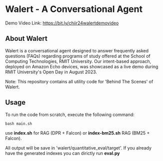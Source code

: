 # Walert - A Conversational Agent
Demo Video Link: https://bit.ly/chiir24walertdemovideo

## About Walert
Walert is a conversational agent designed to answer frequently asked questions (FAQs) regarding programs of study offered at the School of Computing Technologies, RMIT University. Our intent-based approach, deployed on Amazon Echo devices, was showcased as a live demo during RMIT University's Open Day in August 2023.


Note: This repository contains all utility code for 'Behind The Scenes' of Walert.

## Usage

To run the code from scratch, execute the following command:

```
bash main.sh
```

use **index.sh**  for  RAG (DPR + Falcon) or **index-bm25.sh** RAG (BM25 + Falcon).
 

All output will be save in 'walert/quantitative_eval/target'. If you already have the generated indexes you can dirictly run **eval.py**
